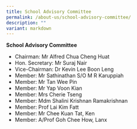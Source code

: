 ```yaml
---
title: School Advisory Committee
permalink: /about-us/school-advisory-committee/
description: ""
variant: markdown
---
```

**School Advisory Committee**
* Chairman:  Mr Alfred Chua Cheng Huat
* Hon. Secretary: Mr Suraj Nair
* Vice-Chairman: Dr Kevin Lee Boon Leng
* Member: Mr Sathinathan S/O M R Karuppiah
* Member: Mr Tan Wee Pin
* Member: Mr Yap Voon Kian
* Member: Mrs Cherie Tseng
* Member: Mdm Shalini Krishnan Ramakrishnan
* Member: Prof Lai Kim Fatt
* Member: Mr Chee Kuan Tat, Ken
* Member: A/Prof Goh Chee How, Lanx